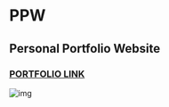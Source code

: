 # PPW

## Personal Portfolio Website

### [PORTFOLIO LINK](https://ephremgetachew.netlify.com)
![img](https://photos.app.goo.gl/sWz74qNST9PbNsHB6)
